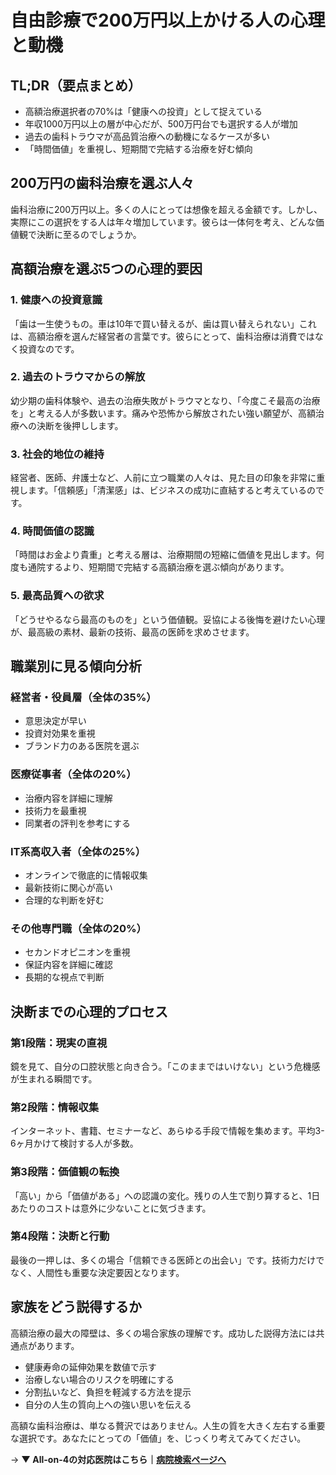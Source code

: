 # 自由診療で200万円以上かける人の心理と動機

## TL;DR（要点まとめ）
- 高額治療選択者の70%は「健康への投資」として捉えている
- 年収1000万円以上の層が中心だが、500万円台でも選択する人が増加
- 過去の歯科トラウマが高品質治療への動機になるケースが多い
- 「時間価値」を重視し、短期間で完結する治療を好む傾向

## 200万円の歯科治療を選ぶ人々

歯科治療に200万円以上。多くの人にとっては想像を超える金額です。しかし、実際にこの選択をする人は年々増加しています。彼らは一体何を考え、どんな価値観で決断に至るのでしょうか。

## 高額治療を選ぶ5つの心理的要因

### 1. 健康への投資意識
「歯は一生使うもの。車は10年で買い替えるが、歯は買い替えられない」これは、高額治療を選んだ経営者の言葉です。彼らにとって、歯科治療は消費ではなく投資なのです。

### 2. 過去のトラウマからの解放
幼少期の歯科体験や、過去の治療失敗がトラウマとなり、「今度こそ最高の治療を」と考える人が多数います。痛みや恐怖から解放されたい強い願望が、高額治療への決断を後押しします。

### 3. 社会的地位の維持
経営者、医師、弁護士など、人前に立つ職業の人々は、見た目の印象を非常に重視します。「信頼感」「清潔感」は、ビジネスの成功に直結すると考えているのです。

### 4. 時間価値の認識
「時間はお金より貴重」と考える層は、治療期間の短縮に価値を見出します。何度も通院するより、短期間で完結する高額治療を選ぶ傾向があります。

### 5. 最高品質への欲求
「どうせやるなら最高のものを」という価値観。妥協による後悔を避けたい心理が、最高級の素材、最新の技術、最高の医師を求めさせます。

## 職業別に見る傾向分析

### 経営者・役員層（全体の35%）
- 意思決定が早い
- 投資対効果を重視
- ブランド力のある医院を選ぶ

### 医療従事者（全体の20%）
- 治療内容を詳細に理解
- 技術力を最重視
- 同業者の評判を参考にする

### IT系高収入者（全体の25%）
- オンラインで徹底的に情報収集
- 最新技術に関心が高い
- 合理的な判断を好む

### その他専門職（全体の20%）
- セカンドオピニオンを重視
- 保証内容を詳細に確認
- 長期的な視点で判断

## 決断までの心理的プロセス

### 第1段階：現実の直視
鏡を見て、自分の口腔状態と向き合う。「このままではいけない」という危機感が生まれる瞬間です。

### 第2段階：情報収集
インターネット、書籍、セミナーなど、あらゆる手段で情報を集めます。平均3-6ヶ月かけて検討する人が多数。

### 第3段階：価値観の転換
「高い」から「価値がある」への認識の変化。残りの人生で割り算すると、1日あたりのコストは意外に少ないことに気づきます。

### 第4段階：決断と行動
最後の一押しは、多くの場合「信頼できる医師との出会い」です。技術力だけでなく、人間性も重要な決定要因となります。

## 家族をどう説得するか

高額治療の最大の障壁は、多くの場合家族の理解です。成功した説得方法には共通点があります。

- 健康寿命の延伸効果を数値で示す
- 治療しない場合のリスクを明確にする
- 分割払いなど、負担を軽減する方法を提示
- 自分の人生の質向上への強い思いを伝える

高額な歯科治療は、単なる贅沢ではありません。人生の質を大きく左右する重要な選択です。あなたにとっての「価値」を、じっくり考えてみてください。

→ **▼ All-on-4の対応医院はこちら｜[病院検索ページへ](/hospitals/)**